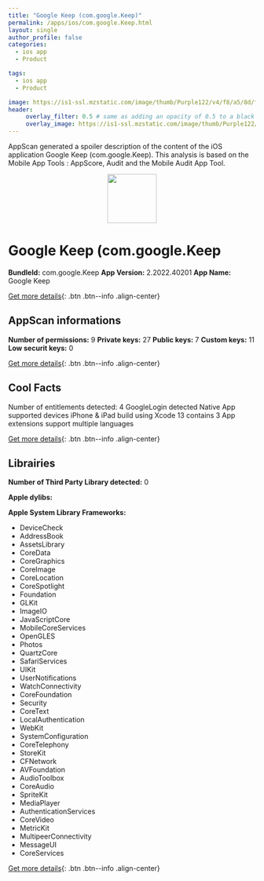 ```yaml
---
title: "Google Keep (com.google.Keep)"
permalink: /apps/ios/com.google.Keep.html
layout: single
author_profile: false
categories: 
  - ios app 
  - Product 

tags: 
  - ios app 
  - Product 

image: https://is1-ssl.mzstatic.com/image/thumb/Purple122/v4/f8/a5/8d/f8a58d9b-659e-b334-4219-7fc7e536324e/logo_keep_2020q4_color-0-1x_U007emarketing-0-6-0-0-85-220-0.png/512x512bb.jpg
header: 
     overlay_filter: 0.5 # same as adding an opacity of 0.5 to a black background
     overlay_image: https://is1-ssl.mzstatic.com/image/thumb/Purple122/v4/f8/a5/8d/f8a58d9b-659e-b334-4219-7fc7e536324e/logo_keep_2020q4_color-0-1x_U007emarketing-0-6-0-0-85-220-0.png/512x512bb.jpg
---
```

AppScan generated a spoiler description of the content of the iOS application Google Keep (com.google.Keep). This analysis is based on the Mobile App Tools : AppScore, Audit and the Mobile Audit App Tool.

  
  
<div style="text-align: center;"><img src="https://is1-ssl.mzstatic.com/image/thumb/Purple122/v4/f8/a5/8d/f8a58d9b-659e-b334-4219-7fc7e536324e/logo_keep_2020q4_color-0-1x_U007emarketing-0-6-0-0-85-220-0.png/512x512bb.jpg" width="100" height="100"></div>  
  
# Google Keep (com.google.Keep

**BundleId:** com.google.Keep
**App Version:** 2.2022.40201
**App Name:** Google Keep


[Get more details](/pricing.html){: .btn .btn--info .align-center}  
  
## AppScan informations 

**Number of permissions:** 9
**Private keys:** 27
**Public keys:** 7
**Custom keys:** 11
**Low securit keys:** 0
  
[Get more details](/pricing.html){: .btn .btn--info .align-center}

## Cool Facts

Number of entitlements detected: 4
GoogleLogin detected
Native App
supported devices iPhone & iPad
build using Xcode 13
contains 3 App extensions
support multiple languages
  
[Get more details](/pricing.html){: .btn .btn--info .align-center}

## Librairies 
**Number of Third Party Library detected:** 0

**Apple dylibs:**


**Apple System Library Frameworks:**
- DeviceCheck
- AddressBook
- AssetsLibrary
- CoreData
- CoreGraphics
- CoreImage
- CoreLocation
- CoreSpotlight
- Foundation
- GLKit
- ImageIO
- JavaScriptCore
- MobileCoreServices
- OpenGLES
- Photos
- QuartzCore
- SafariServices
- UIKit
- UserNotifications
- WatchConnectivity
- CoreFoundation
- Security
- CoreText
- LocalAuthentication
- WebKit
- SystemConfiguration
- CoreTelephony
- StoreKit
- CFNetwork
- AVFoundation
- AudioToolbox
- CoreAudio
- SpriteKit
- MediaPlayer
- AuthenticationServices
- CoreVideo
- MetricKit
- MultipeerConnectivity
- MessageUI
- CoreServices


  
[Get more details](/pricing.html){: .btn .btn--info .align-center}

